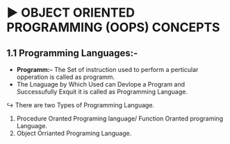 # ▶️ OBJECT ORIENTED PROGRAMMING (OOPS) CONCEPTS

## **1.1 Programming Languages:-**

+ **Programm:-** The Set of instruction used to perform a perticular opperation is called as programm. 
+ The Lnaguage by Which Used can Devlope a Program and Successufully Exquit it is called as Programming Language.

↪️ There are two Types of Programming Language.

1. Procedure Oranted Programing language/ Function Oranted programing Language.
2. Object Orrianted Programing Language.

